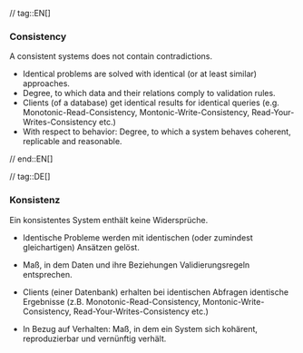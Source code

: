 // tag::EN[]
### Consistency

A consistent systems does not contain contradictions.

* Identical problems are solved with identical (or at least similar) approaches.
* Degree, to which data and their relations comply to validation rules.
* Clients (of a database) get identical results for identical queries
(e.g. Monotonic-Read-Consistency, Montonic-Write-Consistency, Read-Your-Writes-Consistency etc.)
* With respect to behavior: Degree, to which a system behaves coherent, replicable and reasonable.


// end::EN[]

// tag::DE[]
### Konsistenz

Ein konsistentes System enthält keine Widersprüche.

-   Identische Probleme werden mit identischen (oder zumindest
    gleichartigen) Ansätzen gelöst.

-   Maß, in dem Daten und ihre Beziehungen Validierungsregeln
    entsprechen.

-   Clients (einer Datenbank) erhalten bei identischen Abfragen
    identische Ergebnisse (z.B. Monotonic-Read-Consistency,
    Montonic-Write-Consistency, Read-Your-Writes-Consistency etc.)

-   In Bezug auf Verhalten: Maß, in dem ein System sich kohärent,
    reproduzierbar und vernünftig verhält.
